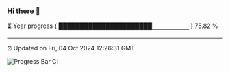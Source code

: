 ### Hi there 👋

⏳ Year progress { ██████████████████████▁▁▁▁▁▁▁▁ } 75.82 %

---

⏰ Updated on Fri, 04 Oct 2024 12:26:31 GMT

![Progress Bar CI](https://github.com/liununu/liununu/workflows/Progress%20Bar%20CI/badge.svg)
